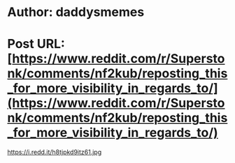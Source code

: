 # Author: daddysmemes
# Post URL: [https://www.reddit.com/r/Superstonk/comments/nf2kub/reposting_this_for_more_visibility_in_regards_to/](https://www.reddit.com/r/Superstonk/comments/nf2kub/reposting_this_for_more_visibility_in_regards_to/)


https://i.redd.it/h8tjpkd9itz61.jpg